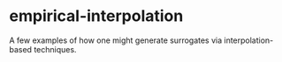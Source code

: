 # empirical-interpolation

A few examples of how one might generate surrogates via interpolation-based techniques.
